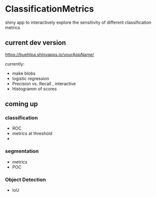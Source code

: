 # ClassificationMetrics
shiny app to interactively explore the sensitivity of different classification metrics







## current dev version
https://buehlpa.shinyapps.io/yourAppName/

currently:
- make blobs
- logistic regression
- Precision vs. Recall , interactive
- Histogramm of scores


## coming up

### classification
- ROC
- metrics at threshold 
- 

### segmentation
- metrics
- POC

### Object Detection
- IoU
